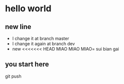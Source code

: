 # hello world

## new line
- I change it at branch master 
- I change it again at branch dev
- new
<<<<<<< HEAD
MIAO MIAO MIAO=
sui bian gai
## you start here
git push


